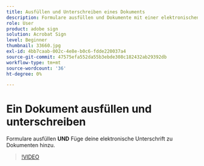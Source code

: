 ```yaml
---
title: Ausfüllen und Unterschreiben eines Dokuments
description: Formulare ausfüllen und Dokumente mit einer elektronischen Unterschrift versehen
role: User
product: adobe sign
solution: Acrobat Sign
level: Beginner
thumbnail: 33660.jpg
exl-id: 4bb7caab-002c-4e8e-b0c6-fdde220037a4
source-git-commit: 47575efa552da55b3ebde308c182432ab29392db
workflow-type: tm+mt
source-wordcount: '36'
ht-degree: 0%

---
```


# Ein Dokument ausfüllen und unterschreiben

Formulare ausfüllen **UND** Füge deine elektronische Unterschrift zu Dokumenten hinzu.

>[!VIDEO](https://video.tv.adobe.com/v/33660?hidetitle=true)
